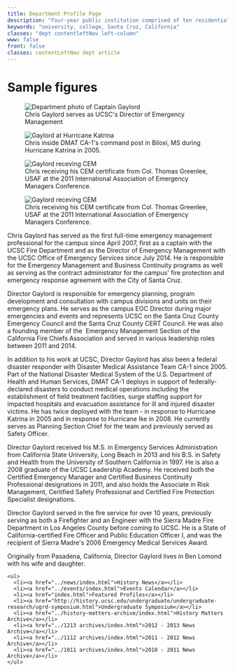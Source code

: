 ```yaml
---
title: Department Profile Page
description: "Four-year public institution comprised of ten residential college communities nestled in the redwood forests and meadows overlooking central California's Monterey Bay."
keywords: "university, college, Santa Cruz, California"
classes: "dept contentleftNav left-column"
www: false
front: false
classes: contentLeftNav dept article
---
```

<div id="sprflt">
 
  <div id="mainContent">

<h1 class="page-title">Sample figures</h1>
<div class="content-box">

  <figure class="article-image width-medium">
    <img alt="Department photo of Captain Gaylord" src="http://robohash.org/happy-robot.png?set=any&&bgset=bg1&size=120x160">
    <figcaption class="caption">Chris Gaylord serves as UCSC's Director of Emergency Management</figcaption>
  </figure>

  <figure class="article-image width-small"><img alt="Gaylord at Hurricane Katrina" src="http://robohash.org/big-robot.png?set=any&&bgset=bg1&size=380x240">
    <figcaption class="caption">Chris inside DMAT CA-1's command post in Biloxi, MS during Hurricane Katrina in 2005.</figcaption>
  </figure>

  <figure class="article-image width-large">
    <img alt="Gaylord receving CEM" src="https://farm6.staticflickr.com/5571/14591241338_24aec9f3cf_z_d.jpg">
    <figcaption class="caption">Chris receiving his CEM certificate from Col. Thomas Greenlee, USAF at the 2011 International Association of Emergency Managers Conference.</figcaption>
  </figure>

  <figure class="article-image width-full">
    <img alt="Gaylord receving CEM" src="http://robohash.org/float-robot.png?set=any&&bgset=bg1&size=720x480">
    <figcaption class="caption">Chris receiving his CEM certificate from Col. Thomas Greenlee, USAF at the 2011 International Association of Emergency Managers Conference.</figcaption>
  </figure>  

  <div class="article-body"><p>Chris Gaylord has served as the first full-time emergency management professional for the campus since April 2007, first as a captain with the UCSC Fire Department and as the Director of Emergency Management with the UCSC Office of Emergency Services since July 2014. He is responsible for the Emergency Management and Business Continuity programs as well as serving as the contract administrator for the campus' fire protection and emergency response agreement with the City of Santa Cruz.&nbsp;</p>
<p>Director Gaylord is responsible for emergency planning, program development and consultation with campus divisions and units on their emergency plans. He serves as the campus EOC Director during major emergencies and events and represents UCSC on the Santa Cruz County Emergency Council and the Santa Cruz County CERT Council. He was also a founding member of the &nbsp;Emergency Management Section of the California Fire Chiefs Association and served in various leadership roles between 2011 and 2014.</p>
<p>In addition to his work at UCSC, Director Gaylord has also been a federal disaster responder with Disaster Medical Assistance Team CA-1 since 2005. Part of the National Disaster Medical System of the U.S. Department of Health and Human Services, DMAT CA-1 deploys in support of federally-declared disasters to conduct medical operations including the establishment of field treatment facilities, surge staffing support for impacted hospitals and evacuation assistance for ill and injured disaster victims. He has twice deployed with the team - in response to Hurricane Katrina in 2005 and in response to Hurricane Ike in 2008. He currently serves as Planning Section Chief for the team and previously served as Safety Officer.</p>
<p>Director Gaylord received his M.S. in Emergency Services Administration from California State University, Long Beach in 2013 and his&nbsp;B.S. in Safety and Health from the University of Southern California in 1997. He is also a 2008 graduate of the UCSC Leadership Academy. He received both the Certified Emergency Manager and Certified Business Continuity Professional designations in 2011, and also holds the Associate in Risk Management, Certified Safety Professional and Certified Fire Protection Specialist designations.</p>
<p>Director Gaylord served in the fire service for over 10 years, previously serving as both a Firefighter and an Engineer with the Sierra Madre Fire Department in Los Angeles County before coming to UCSC. He is a State of California-certified Fire Officer and Public Education Officer I, and was the recipient of Sierra Madre's 2006 Emergency Medical Services Award.</p>
<p>Originally from Pasadena, California, Director Gaylord lives in Ben Lomond with his wife and daughter.</p></div></div>

  </div>

  <div id="subNav" class="sidebar">
    
    <ul>
      <li><a href="../news/index.html">History News</a></li>
      <li><a href="../events/index.html">Events Calendar</a></li>
      <li><a href="index.html">Featured Profiles</a></li>
      <li><a href="http://history.ucsc.edu/undergraduate/undergraduate-research/ugrd-symposium.html">Undergraduate Symposium</a></li>
      <li><a href="../history-matters-archive/index.html">History Matters Archive</a></li>
      <li><a href="../1213 archives/index.html">2012 - 2013 News Archive</a></li>
      <li><a href="../1112 archives/index.html">2011 - 2012 News Archive</a></li>
      <li><a href="../1011 archives/index.html">2010 - 2011 News Archive</a></li>
    </ul>
  
  </div>

</div>